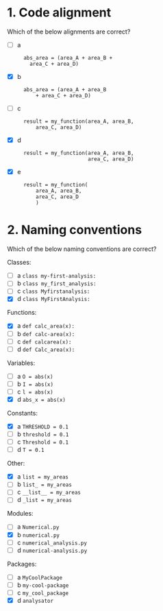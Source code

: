 # 1. Code alignment

Which of the below alignments are correct?

- [ ] a

        abs_area = (area_A + area_B +
          area_C + area_D)

- [x] b

        abs_area = (area_A + area_B
            + area_C + area_D)

- [ ] c

        result = my_function(area_A, area_B,
            area_C, area_D)

- [x] d

        result = my_function(area_A, area_B,
                             area_C, area_D)

- [x] e

        result = my_function(
            area_A, area_B,
            area_C, area_D
            )

# 2. Naming conventions

Which of the below naming conventions are correct?

Classes:
- [ ] a `class my-first-analysis:`
- [ ] b `class my_first_analysis:`
- [ ] c `class Myfirstanalysis:`
- [x] d `class MyFirstAnalysis:`

Functions:
- [x] a `def calc_area(x):`
- [ ] b `def calc-area(x):`
- [ ] c `def calcarea(x):`
- [ ] d `def Calc_area(x):`

Variables:
- [ ] a `O = abs(x)`
- [ ] b `I = abs(x)`
- [ ] c `l = abs(x)`
- [x] d `abs_x = abs(x)`

Constants:
- [x] a `THRESHOLD = 0.1`
- [ ] b `threshold = 0.1`
- [ ] c `Threshold = 0.1`
- [ ] d `T = 0.1`

Other:
- [x] a `list = my_areas`
- [ ] b `list_ = my_areas`
- [ ] c `__list__ = my_areas`
- [ ] d `_list = my_areas`

Modules:
- [ ] a `Numerical.py`
- [x] b `numerical.py`
- [ ] c `numerical_analysis.py`
- [ ] d `numerical-analysis.py`

Packages:
- [ ] a `MyCoolPackage`
- [ ] b `my-cool-package`
- [ ] c `my_cool_package`
- [x] d `analysator`
